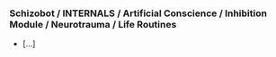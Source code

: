 ### Schizobot / INTERNALS / Artificial Conscience / Inhibition Module / Neurotrauma / Life Routines
* [...]
